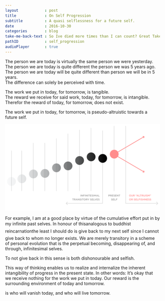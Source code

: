 ```yaml
---
layout            : post
title             : On Self Progression
subtitle          : A quasi selflessness for a future self.
date              : 2016-10-30
categories        : blog
take-me-back-text : So Ive died more times than I can count? Great Take me back.
pathID            : self_progression
audioPlayer       : true
---
```


The person we are today is virtually the same person we were yesterday.<br>
The person we are today is quite different the person we was 5 years ago.<br>
The person we are today will be quite different than person we will be in 5 years.<br>
The difference can solely be perceived with time.

The work we put in today, for tomorrow, is tangible.<br>
The reward we receive for said work, today, for tomorrow, is intangible.<br>
Therefor the reward of today, for tomorrow, does not exist.<br>

<div className="quote big">
  <p>
    The work we put in today, for tomorrow, is pseudo-altruistic towards a future self.
  </p>
</div>

<div className="image-container-center">
  <img className="w3" src="./img/blog/self-progression-1.png"/>
</div>

For example, I am at a good place by virtue of the cumulative effort put in by my infinite past selves.
In honour of this&#151;analogous to buddhist reincarnation&#151;the least I should do is give back to my next self since I cannot give back to whom no longer exists. We are merely transitory in a scheme of personal evolution that is the perpetual becoming, disappearing of, and through, infinitesimal selves.

To not give back in this sense is both dishonourable and selfish.

This way of thinking enables us to realize and internalize the inherent intangibility of progress in the present state.
In other words: It’s okay that we receive nothing for the work we put in today.
Our reward is the surrounding environment of today and tomorrow.

is who will vanish today, and who will live tomorrow.
